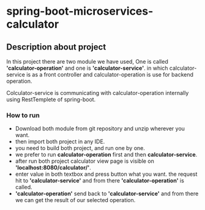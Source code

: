 # spring-boot-microservices-calculator

## Description about project
In this project there are two module we have used, One is called **'calculator-operation'** and one is **'calculator-service'**.
in which calculator-service is as a front controller and calculator-operation is use for backend operation.

Colculator-service is communicating with calculator-operation internally using RestTemplete of spring-boot.

### How to run
- Download both module from git repository and unzip wherever you want. 
- then import both project in any IDE. 
- you need to build both project, and run one by one.
- we prefer to run **calculator-operation** first and then **calculator-service**.
- after run both project calculator view page is visible on **'localhost:8080/calculator/'**. 
- enter value in both textbox and press button what you want. the request hit to **'calculator-service'** and from there **'calculator-operation'** is called.
- **'calculator-operation'** send back to **'calculator-service'** and from there we can get the result of our selected operation.
